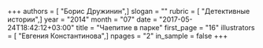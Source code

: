 +++
authors = [ "Борис Дружинин",]
slogan = ""
rubric = [ "Детективные истории",]
year = "2014"
month = "07"
date = "2017-05-24T18:42:12+03:00"
title = "Чаепитие в парке"
first_page = "16"
illustrators = [ "Евгения Константинова",]
npages = "2"
in_sample = false
+++
